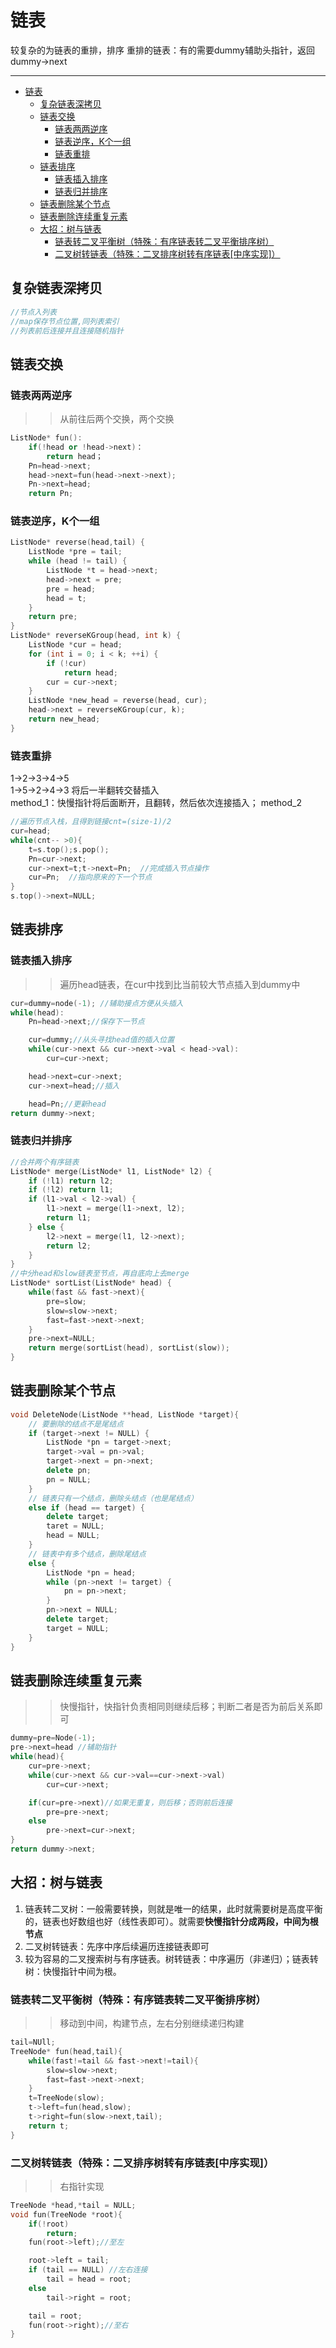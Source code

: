 <a id="markdown-链表" name="链表"></a>
# 链表
较复杂的为链表的重排，排序
重排的链表：有的需要dummy辅助头指针，返回dummy->next

---

<!-- TOC -->

- [链表](#链表)
    - [复杂链表深拷贝](#复杂链表深拷贝)
    - [链表交换](#链表交换)
        - [链表两两逆序](#链表两两逆序)
        - [链表逆序，K个一组](#链表逆序k个一组)
        - [链表重排](#链表重排)
    - [链表排序](#链表排序)
        - [链表插入排序](#链表插入排序)
        - [链表归并排序](#链表归并排序)
    - [链表删除某个节点](#链表删除某个节点)
    - [链表删除连续重复元素](#链表删除连续重复元素)
    - [大招：树与链表](#大招树与链表)
        - [链表转二叉平衡树（特殊：有序链表转二叉平衡排序树）](#链表转二叉平衡树特殊有序链表转二叉平衡排序树)
        - [二叉树转链表（特殊：二叉排序树转有序链表[中序实现]）](#二叉树转链表特殊二叉排序树转有序链表中序实现)

<!-- /TOC -->


<a id="markdown-复杂链表深拷贝" name="复杂链表深拷贝"></a>
## 复杂链表深拷贝

```cpp
//节点入列表
//map保存节点位置,同列表索引
//列表前后连接并且连接随机指针

```


<a id="markdown-链表交换" name="链表交换"></a>
## 链表交换

<a id="markdown-链表两两逆序" name="链表两两逆序"></a>
### 链表两两逆序

>>从前往后两个交换，两个交换
```cpp
ListNode* fun():
    if(!head or !head->next)：
        return head；
    Pn=head->next;
    head->next=fun(head->next->next);
    Pn->next=head;
    return Pn;
```

<a id="markdown-链表逆序k个一组" name="链表逆序k个一组"></a>
### 链表逆序，K个一组
```cpp
ListNode* reverse(head,tail) {
    ListNode *pre = tail;
    while (head != tail) {
        ListNode *t = head->next;
        head->next = pre;
        pre = head;
        head = t;
    }
    return pre;
}
ListNode* reverseKGroup(head, int k) {
    ListNode *cur = head;
    for (int i = 0; i < k; ++i) {
        if (!cur) 
            return head;
        cur = cur->next;
    }
    ListNode *new_head = reverse(head, cur);
    head->next = reverseKGroup(cur, k);
    return new_head;
}
```

<a id="markdown-链表重排" name="链表重排"></a>
### 链表重排
1->2->3->4->5 \
1->5->2->4->3 将后一半翻转交替插入\
method_1：快慢指针将后面断开，且翻转，然后依次连接插入；
method_2
```cpp
//遍历节点入栈，且得到链接cnt=(size-1)/2
cur=head;
while(cnt-- >0){
    t=s.top();s.pop();
    Pn=cur->next;
    cur->next=t;t->next=Pn;  //完成插入节点操作
    cur=Pn;  //指向原来的下一个节点
}
s.top()->next=NULL;
```

<a id="markdown-链表排序" name="链表排序"></a>
## 链表排序

<a id="markdown-链表插入排序" name="链表插入排序"></a>
### 链表插入排序

>>遍历head链表，在cur中找到比当前较大节点插入到dummy中
```cpp
cur=dummy=node(-1); //辅助接点方便从头插入
while(head):
    Pn=head->next;//保存下一节点

    cur=dummy;//从头寻找head值的插入位置
    while(cur->next && cur->next->val < head->val):
        cur=cur->next;

    head->next=cur->next;
    cur->next=head;//插入

    head=Pn;//更新head
return dummy->next;
```

<a id="markdown-链表归并排序" name="链表归并排序"></a>
### 链表归并排序

```cpp
//合并两个有序链表
ListNode* merge(ListNode* l1, ListNode* l2) {
    if (!l1) return l2;
    if (!l2) return l1;
    if (l1->val < l2->val) {
        l1->next = merge(l1->next, l2);
        return l1;
    } else {
        l2->next = merge(l1, l2->next);
        return l2;
    }
}
//中分head和slow链表至节点，再自底向上去merge
ListNode* sortList(ListNode* head) {
    while(fast && fast->next){
        pre=slow;
        slow=slow->next;
        fast=fast->next->next;
    }
    pre->next=NULL;
    return merge(sortList(head), sortList(slow));
}
```

<a id="markdown-链表删除某个节点" name="链表删除某个节点"></a>
## 链表删除某个节点

```cpp
void DeleteNode(ListNode **head, ListNode *target){
    // 要删除的结点不是尾结点
    if (target->next != NULL) {
        ListNode *pn = target->next;
        target->val = pn->val;
        target->next = pn->next;
        delete pn;
        pn = NULL;
    }
    // 链表只有一个结点，删除头结点（也是尾结点）
    else if (head == target) {
        delete target;
        taret = NULL;
        head = NULL;
    }
    // 链表中有多个结点，删除尾结点
    else {
        ListNode *pn = head;
        while (pn->next != target) {
            pn = pn->next;
        }
        pn->next = NULL;
        delete target;
        target = NULL;
    }
}
```


<a id="markdown-链表删除连续重复元素" name="链表删除连续重复元素"></a>
## 链表删除连续重复元素
>>快慢指针，快指针负责相同则继续后移；判断二者是否为前后关系即可

```cpp
dummy=pre=Node(-1);
pre->next=head //辅助指针
while(head){
    cur=pre->next;
    while(cur->next && cur->val==cur->next->val)
        cur=cur->next;

    if(cur=pre->next)//如果无重复，则后移；否则前后连接
        pre=pre->next;
    else
        pre->next=cur->next;
}
return dummy->next;
```

<a id="markdown-大招树与链表" name="大招树与链表"></a>
## 大招：树与链表
1. 链表转二叉树：一般需要转换，则就是唯一的结果，此时就需要树是高度平衡的，链表也好数组也好（线性表即可）。就需要**快慢指针分成两段，中间为根节点**
2. 二叉树转链表：先序中序后续遍历连接链表即可
3. 较为容易的二叉搜索树与有序链表。树转链表：中序遍历（非递归）；链表转树：快慢指针中间为根。


<a id="markdown-链表转二叉平衡树特殊有序链表转二叉平衡排序树" name="链表转二叉平衡树特殊有序链表转二叉平衡排序树"></a>
### 链表转二叉平衡树（特殊：有序链表转二叉平衡排序树）
>>移动到中间，构建节点，左右分别继续递归构建

```cpp
tail=NUll;
TreeNode* fun(head,tail){
    while(fast!=tail && fast->next!=tail){
        slow=slow->next;
        fast=fast->next->next;
    }
    t=TreeNode(slow);
    t->left=fun(head,slow);
    t->right=fun(slow->next,tail);
    return t;
}
```

<a id="markdown-二叉树转链表特殊二叉排序树转有序链表中序实现" name="二叉树转链表特殊二叉排序树转有序链表中序实现"></a>
### 二叉树转链表（特殊：二叉排序树转有序链表[中序实现]）
>>右指针实现

```cpp
TreeNode *head,*tail = NULL;
void fun(TreeNode *root){
    if(!root)
        return;
    fun(root->left);//至左

    root->left = tail;
    if (tail == NULL) //左右连接
        tail = head = root;
    else
        tail->right = root;

    tail = root;
    fun(root->right);//至右
}
```